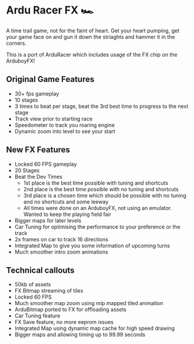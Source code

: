 # Ardu Racer FX 🏎️
A time trail game, not for the faint of heart. Get your heart pumping, get your game face on and gun it down the striaghts and hammer it in the corners.

This is a port of ArduRacer which includes usage of the FX chip on the ArduboyFX!

## Original Game Features
- 30+ fps gameplay
- 10 stages
- 3 times to beat per stage, beat the 3rd best time to progress to the next stage
- Track view prior to starting race
- Speedometer to track you roaring engine
- Dynamic zoom into level to see your start

## New FX Features
- Locked 60 FPS gameplay
- 20 Stages
- Beat the Dev Times
  - 1st place is the best time possible with tuning and shortcuts
  - 2nd place is the best time possible with no tuning and shortcuts
  - 3rd place is a chosen time which should be possible with no tuning and no shortcuts and some leeway
  - All times were done on an ArduboyFX, not using an emulator. Wanted to keep the playing field fair
- Bigger maps for later levels
- Car Tuning for optimising the performance to your preference or the track
- 2x frames on car to track 16 directions
- Integrated Map to give you some information of upcoming turns
- Much smoother intro zoom animations

## Technical callouts
- 50kb of assets
- FX Bitmap streaming of tiles
- Locked 60 FPS
- Much smoother map zoom using mip mapped tiled animation
- ArduBitmap ported to FX for offloading assets
- Car Tuning feature
- FX Save feature, no more eeprom issues
- Integrated Map using dynamic map cache for high speed drawing
- Bigger maps and allowing timing up to 99.99 seconds

